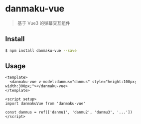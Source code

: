 # danmaku-vue

> 基于 Vue3 的弹幕交互组件

## Install

```bash
$ npm install danmaku-vue --save
```

## Usage

```vue
<template>
  <danmaku-vue v-model:danmus="danmus" style="height:100px; width:300px;"></danmaku-vue>
</template>

<script setup>
import danmakuVue from 'danmaku-vue'

const danmus = ref(['danmu1', 'danmu2', 'danmu3', '...'])
</script>
```
